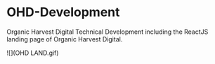 # OHD-Development
Organic Harvest Digital Technical Development including the ReactJS landing page of Organic Harvest Digital.

![](OHD LAND.gif)
